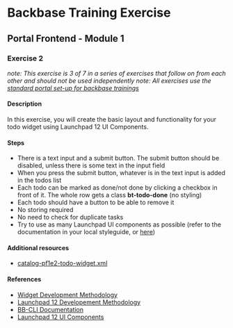 # Backbase Training Exercise

## Portal Frontend - Module 1

### Exercise 2

_note: This exercise is 3 of 7 in a series of exercises that follow on from each other and should not be used independently_
_note: All exercises use the [standard portal set-up for backbase trainings](https://my.backbase.com/resources/how-to-guides/getting-your-first-launchpad-based-portal-set-up/)_

#### Description

In this exercise, you will create the basic layout and functionality for your todo widget using Launchpad 12 UI Components.

#### Steps

 - There is a text input and a submit button. The submit button should be disabled, unless there is some text in the input field
 - When you press the submit button, whatever is in the text input is added in the todos list
 - Each todo can be marked as done/not done by clicking a checkbox in front of it. The whole row gets a class **bt-todo-done** (no styling)
 - Each todo should have a button to be able to remove it
 - No storing required
 - No need to check for duplicate tasks
 - Try to use as many Launchpad UI components as possible (refer to the documentation in your local styleguide, or [here](http://launchpad.backbase.com:8080/bundles/launchpad-bundles/modules/ui/scripts/components/))


#### Additional resources

 - [catalog-pf1e2-todo-widget.xml](catalog-pf1e2-todo-widget.xml)

#### References

 - [Widget Development Methodology](https://github.com/Backbase/methodology-widget-development)
 - [Launchpad 12 Developement Methodology](https://github.com/Backbase/methodology-launchpad-development)
 - [BB-CLI Documentation](https://www.npmjs.com/package/bb-cli)
 - [Launchpad 12 UI Components](http://launchpad.backbase.com:8080/bundles/launchpad-bundles/modules/ui/scripts/components/)
